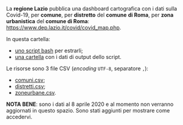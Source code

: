 La **regione Lazio** pubblica una dashboard cartografica con i dati sulla Covid-19, per **comune**, per **distretto** del **comune** **di Roma**, per **zona urbanistica** del **comune di Roma**: https://www.dep.lazio.it/covid/covid_map.php.

In questa cartella:

- [uno script bash](regionelazio.sh) per estrarli;
- [una cartella](./processing) con i dati di output dello script.

Le risorse sono 3 file CSV (*encoding* `UTF-8`, separatore `,`):

- [comuni.csv](./processing/comuni.csv);
- [distretti.csv](./processing/distretti.csv);
- [zoneurbane.csv](./processing/zoneurbane.csv).


**NOTA BENE**: sono i dati al 8 aprile 2020 e al momento non verranno aggiornati in questo spazio. Sono stati aggiunti per mostrare come accedervi.
